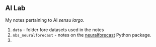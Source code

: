 ## AI Lab

My notes pertaining to AI *sensu largo*.

1. `data` - folder fore datasets used in the notes
2. `nbs_neuralforecast` - notes on the [neuralforecast]() Python package.
3. 
